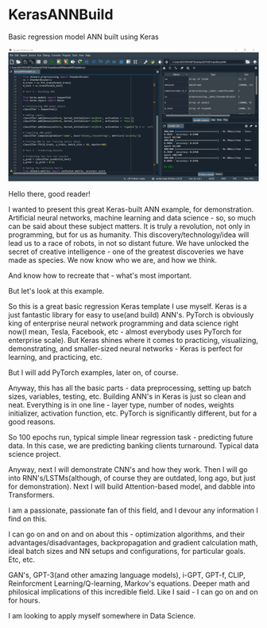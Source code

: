 # KerasANNBuild
Basic regression model ANN built using Keras

![alt text](https://github.com/VBukowsky81/KerasANNBuild/blob/main/KerasANNPic.jpg)

Hello there, good reader!

I wanted to present this great Keras-built ANN example, for demonstration. Artificial neural networks, machine learning and data science - so, so much can be said about these subject matters. It is truly a revolution, not only in programming, but for us as humanity. This discovery/technology/idea will lead us to a race of robots, in not so distant future. We have unlocked the secret of creative intelligence - one of the greatest discoveries we have made as species. We now know who we are, and how we think. 

And know how to recreate that - what's most important.

But let's look at this example.

So this is a great basic regression Keras template I use myself. Keras is a just fantastic library for easy to use(and build) ANN's. PyTorch is obviously king of enterprise neural network programming and data science right now(I mean, Tesla, Facebook, etc - almost everybody uses PyTorch for enterprise scale). But Keras shines where it comes to practicing, visualizing, demonstrating, and smaller-sized neural networks - Keras is perfect for learning, and practicing, etc. 

But I will add PyTorch examples, later on, of course.

Anyway, this has all the basic parts - data preprocessing, setting up batch sizes, variables, testing, etc. Building ANN's in Keras is just so clean and neat. Everything is in one line - layer type, number of nodes, weights initializer, activation function, etc. PyTorch is significantly different, but for a good reasons.

So 100 epochs run, typical simple linear regression task - predicting future data. In this case, we are predicting banking clients turnaround. Typical data science project.

Anyway, next I will demonstrate CNN's and how they work. Then I will go into RNN's/LSTMs(although, of course they are outdated, long ago, but just for demonstration). Next I will build Attention-based model, and dabble into Transformers.

I am a passionate, passionate fan of this field, and I devour any information I find on this. 

I can go on and on and on about this - optimization algorithms, and their advantages/disadvantages, backpropagation and gradient calculation math, ideal batch sizes and NN setups and configurations, for particular goals. Etc, etc.

GAN's, GPT-3(and other amazing language models), i-GPT, GPT-f, CLIP, Reinforcment Learning/Q-learning, Markov's equations. Deeper math and philosical implications of this incredible field. Like I said - I can go on and on for hours.

I am looking to apply myself somewhere in Data Science.
